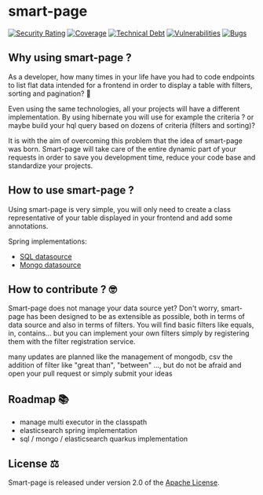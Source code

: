 # smart-page

[![Security Rating](https://sonarcloud.io/api/project_badges/measure?project=narsha-io_smart-page&metric=security_rating)](https://sonarcloud.io/summary/new_code?id=narsha-io_smart-page)
[![Coverage](https://sonarcloud.io/api/project_badges/measure?project=narsha-io_smart-page&metric=coverage)](https://sonarcloud.io/summary/new_code?id=narsha-io_smart-page)
[![Technical Debt](https://sonarcloud.io/api/project_badges/measure?project=narsha-io_smart-page&metric=sqale_index)](https://sonarcloud.io/summary/new_code?id=narsha-io_smart-page)
[![Vulnerabilities](https://sonarcloud.io/api/project_badges/measure?project=narsha-io_smart-page&metric=vulnerabilities)](https://sonarcloud.io/summary/new_code?id=narsha-io_smart-page)
[![Bugs](https://sonarcloud.io/api/project_badges/measure?project=narsha-io_smart-page&metric=bugs)](https://sonarcloud.io/summary/new_code?id=narsha-io_smart-page)

## Why using smart-page ?

As a developer, how many times in your life have you had to code endpoints to list flat data intended for a frontend in order to display a table with filters, sorting and pagination? 🤔

Even using the same technologies, all your projects will have a different implementation. By using hibernate you will use for example the criteria ? or maybe build your hql query based on dozens of criteria (filters and sorting)?

It is with the aim of overcoming this problem that the idea of smart-page was born. Smart-page will take care of the entire dynamic part of your requests in order to save you development time, reduce your code base and standardize your projects.

## How to use smart-page ?

Using smart-page is very simple, you will only need to create a class representative of your table displayed in your frontend and add some annotations.


Spring implementations: 
- [SQL datasource](smart-page-spring/smart-page-spring-sql-example)
- [Mongo datasource](smart-page-spring/smart-page-spring-mongo-example)

## How to contribute ? 🤓

Smart-page does not manage your data source yet? Don't worry, smart-page has been designed to be as extensible as possible, both in terms of data source and also in terms of filters. You will find basic filters like equals, in, contains... but you can implement your own filters simply by registering them with the filter registration service.

many updates are planned like the management of mongodb, csv the addition of filter like "great than", "between" ..., but do not be afraid and open your pull request or simply submit your ideas

## Roadmap 📚

- manage multi executor in the classpath
- elasticsearch spring implementation
- sql / mongo / elasticsearch quarkus implementation


## License ⚖️
Smart-page is released under version 2.0 of the [Apache License](https://www.apache.org/licenses/LICENSE-2.0).